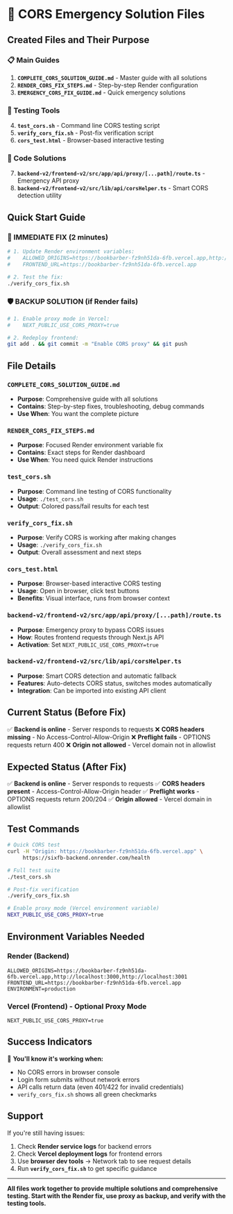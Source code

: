 # 🚨 CORS Emergency Solution Files

## Created Files and Their Purpose

### 📋 Main Guides
1. **`COMPLETE_CORS_SOLUTION_GUIDE.md`** - Master guide with all solutions
2. **`RENDER_CORS_FIX_STEPS.md`** - Step-by-step Render configuration
3. **`EMERGENCY_CORS_FIX_GUIDE.md`** - Quick emergency solutions

### 🧪 Testing Tools
4. **`test_cors.sh`** - Command line CORS testing script
5. **`verify_cors_fix.sh`** - Post-fix verification script
6. **`cors_test.html`** - Browser-based interactive testing

### 🔧 Code Solutions
7. **`backend-v2/frontend-v2/src/app/api/proxy/[...path]/route.ts`** - Emergency API proxy
8. **`backend-v2/frontend-v2/src/lib/api/corsHelper.ts`** - Smart CORS detection utility

## Quick Start Guide

### 🚀 IMMEDIATE FIX (2 minutes)
```bash
# 1. Update Render environment variables:
#    ALLOWED_ORIGINS=https://bookbarber-fz9nh51da-6fb.vercel.app,http://localhost:3000
#    FRONTEND_URL=https://bookbarber-fz9nh51da-6fb.vercel.app

# 2. Test the fix:
./verify_cors_fix.sh
```

### 🛡️ BACKUP SOLUTION (if Render fails)
```bash
# 1. Enable proxy mode in Vercel:
#    NEXT_PUBLIC_USE_CORS_PROXY=true

# 2. Redeploy frontend:
git add . && git commit -m "Enable CORS proxy" && git push
```

## File Details

### `COMPLETE_CORS_SOLUTION_GUIDE.md`
- **Purpose**: Comprehensive guide with all solutions
- **Contains**: Step-by-step fixes, troubleshooting, debug commands
- **Use When**: You want the complete picture

### `RENDER_CORS_FIX_STEPS.md`
- **Purpose**: Focused Render environment variable fix
- **Contains**: Exact steps for Render dashboard
- **Use When**: You need quick Render instructions

### `test_cors.sh`
- **Purpose**: Command line testing of CORS functionality
- **Usage**: `./test_cors.sh`
- **Output**: Colored pass/fail results for each test

### `verify_cors_fix.sh`
- **Purpose**: Verify CORS is working after making changes
- **Usage**: `./verify_cors_fix.sh`
- **Output**: Overall assessment and next steps

### `cors_test.html`
- **Purpose**: Browser-based interactive CORS testing
- **Usage**: Open in browser, click test buttons
- **Benefits**: Visual interface, runs from browser context

### `backend-v2/frontend-v2/src/app/api/proxy/[...path]/route.ts`
- **Purpose**: Emergency proxy to bypass CORS issues
- **How**: Routes frontend requests through Next.js API
- **Activation**: Set `NEXT_PUBLIC_USE_CORS_PROXY=true`

### `backend-v2/frontend-v2/src/lib/api/corsHelper.ts`
- **Purpose**: Smart CORS detection and automatic fallback
- **Features**: Auto-detects CORS status, switches modes automatically
- **Integration**: Can be imported into existing API client

## Current Status (Before Fix)

✅ **Backend is online** - Server responds to requests
❌ **CORS headers missing** - No Access-Control-Allow-Origin
❌ **Preflight fails** - OPTIONS requests return 400
❌ **Origin not allowed** - Vercel domain not in allowlist

## Expected Status (After Fix)

✅ **Backend is online** - Server responds to requests
✅ **CORS headers present** - Access-Control-Allow-Origin header
✅ **Preflight works** - OPTIONS requests return 200/204
✅ **Origin allowed** - Vercel domain in allowlist

## Test Commands

```bash
# Quick CORS test
curl -H "Origin: https://bookbarber-fz9nh51da-6fb.vercel.app" \
     https://sixfb-backend.onrender.com/health

# Full test suite
./test_cors.sh

# Post-fix verification
./verify_cors_fix.sh

# Enable proxy mode (Vercel environment variable)
NEXT_PUBLIC_USE_CORS_PROXY=true
```

## Environment Variables Needed

### Render (Backend)
```
ALLOWED_ORIGINS=https://bookbarber-fz9nh51da-6fb.vercel.app,http://localhost:3000,http://localhost:3001
FRONTEND_URL=https://bookbarber-fz9nh51da-6fb.vercel.app
ENVIRONMENT=production
```

### Vercel (Frontend) - Optional Proxy Mode
```
NEXT_PUBLIC_USE_CORS_PROXY=true
```

## Success Indicators

🎉 **You'll know it's working when:**
- No CORS errors in browser console
- Login form submits without network errors
- API calls return data (even 401/422 for invalid credentials)
- `verify_cors_fix.sh` shows all green checkmarks

## Support

If you're still having issues:
1. Check **Render service logs** for backend errors
2. Check **Vercel deployment logs** for frontend errors
3. Use **browser dev tools** → Network tab to see request details
4. Run **`verify_cors_fix.sh`** to get specific guidance

---

**All files work together to provide multiple solutions and comprehensive testing. Start with the Render fix, use proxy as backup, and verify with the testing tools.**
